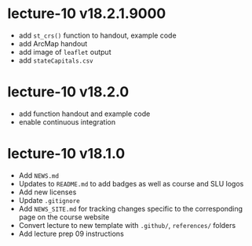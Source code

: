 # lecture-10 v18.2.1.9000

* add `st_crs()` function to handout, example code
* add ArcMap handout
* add image of `leaflet` output
* add `stateCapitals.csv`

# lecture-10 v18.2.0

* add function handout and example code
* enable continuous integration

# lecture-10 v18.1.0

* Add `NEWS.md`
* Updates to `README.md` to add badges as well as course and SLU logos
* Add new licenses
* Update `.gitignore`
* Add `NEWS_SITE.md` for tracking changes specific to the corresponding page on the course website
* Convert lecture to new template with `.github/`, `references/` folders
* Add lecture prep 09 instructions